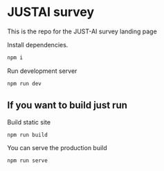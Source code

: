 # JUSTAI survey
This is the repo for the JUST-AI survey landing page

Install dependencies.
```bash
npm i 
```
Run development server
```bash
npm run dev
```

## If you want to build just run 
Build static site
```bash
npm run build
```

You can serve the production build
```bash
npm run serve
```


